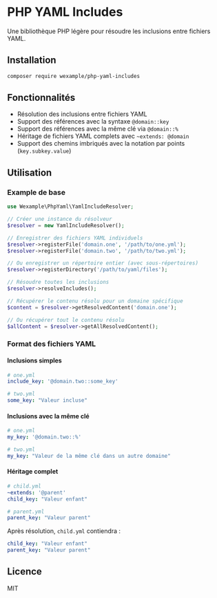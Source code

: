 # PHP YAML Includes

Une bibliothèque PHP légère pour résoudre les inclusions entre fichiers YAML.

## Installation

```bash
composer require wexample/php-yaml-includes
```

## Fonctionnalités

- Résolution des inclusions entre fichiers YAML
- Support des références avec la syntaxe `@domain::key`
- Support des références avec la même clé via `@domain::%`
- Héritage de fichiers YAML complets avec `~extends: @domain`
- Support des chemins imbriqués avec la notation par points (`key.subkey.value`)

## Utilisation

### Example de base

```php
use Wexample\PhpYaml\YamlIncludeResolver;

// Créer une instance du résolveur
$resolver = new YamlIncludeResolver();

// Enregistrer des fichiers YAML individuels
$resolver->registerFile('domain.one', '/path/to/one.yml');
$resolver->registerFile('domain.two', '/path/to/two.yml');

// Ou enregistrer un répertoire entier (avec sous-répertoires)
$resolver->registerDirectory('/path/to/yaml/files');

// Résoudre toutes les inclusions
$resolver->resolveIncludes();

// Récupérer le contenu résolu pour un domaine spécifique
$content = $resolver->getResolvedContent('domain.one');

// Ou récupérer tout le contenu résolu
$allContent = $resolver->getAllResolvedContent();
```

### Format des fichiers YAML

#### Inclusions simples

```yaml
# one.yml
include_key: '@domain.two::some_key'
```

```yaml
# two.yml
some_key: "Valeur incluse"
```

#### Inclusions avec la même clé

```yaml
# one.yml
my_key: '@domain.two::%'
```

```yaml
# two.yml
my_key: "Valeur de la même clé dans un autre domaine"
```

#### Héritage complet

```yaml
# child.yml
~extends: '@parent'
child_key: "Valeur enfant"
```

```yaml
# parent.yml
parent_key: "Valeur parent"
```

Après résolution, `child.yml` contiendra :
```yaml
child_key: "Valeur enfant"
parent_key: "Valeur parent"
```

## Licence

MIT
